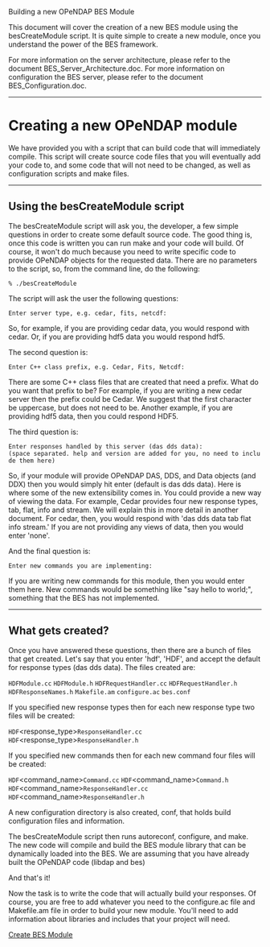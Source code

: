 Building a new OPeNDAP BES Module

This document will cover the creation of a new BES module using the
besCreateModule script. It is quite simple to create a new module, once
you understand the power of the BES framework.

For more information on the server architecture, please refer to the
document BES_Server_Architecture.doc. For more information on
configuration the BES server, please refer to the document
BES_Configuration.doc.

------------------------------------------------------------------------

# Creating a new OPeNDAP module

We have provided you with a script that can build code that will
immediately compile. This script will create source code files that you
will eventually add your code to, and some code that will not need to be
changed, as well as configuration scripts and make files.

------------------------------------------------------------------------

## Using the besCreateModule script

The besCreateModule script will ask you, the developer, a few simple
questions in order to create some default source code. The good thing
is, once this code is written you can run make and your code will build.
Of course, it won't do much because you need to write specific code to
provide OPeNDAP objects for the requested data. There are no parameters
to the script, so, from the command line, do the following:

`% ./besCreateModule`

The script will ask the user the following questions:

`Enter server type, e.g. cedar, fits, netcdf:`

So, for example, if you are providing cedar data, you would respond with
cedar. Or, if you are providing hdf5 data you would respond hdf5.

The second question is:

`Enter C++ class prefix, e.g. Cedar, Fits, Netcdf:`

There are some C++ class files that are created that need a prefix. What
do you want that prefix to be? For example, if you are writing a new
cedar server then the prefix could be Cedar. We suggest that the first
character be uppercase, but does not need to be. Another example, if you
are providing hdf5 data, then you could respond HDF5.

The third question is:

`Enter responses handled by this server (das dds data):`
`(space separated. help and version are added for you, no need to include them here)`

So, if your module will provide OPeNDAP DAS, DDS, and Data objects (and
DDX) then you would simply hit enter (default is das dds data). Here is
where some of the new extensibility comes in. You could provide a new
way of viewing the data. For example, Cedar provides four new response
types, tab, flat, info and stream. We will explain this in more detail
in another document. For cedar, then, you would respond with 'das dds
data tab flat info stream.' If you are not providing any views of data,
then you would enter 'none'.

And the final question is:

`Enter new commands you are implementing:`

If you are writing new commands for this module, then you would enter
them here. New commands would be something like "say hello to world;",
something that the BES has not implemented.

------------------------------------------------------------------------

## What gets created?

Once you have answered these questions, then there are a bunch of files
that get created. Let's say that you enter 'hdf', 'HDF', and accept the
default for response types (das dds data). The files created are:

`HDFModule.cc`
`HDFModule.h`
`HDFRequestHandler.cc`
`HDFRequestHandler.h`
`HDFResponseNames.h`
`Makefile.am`
`configure.ac`
`bes.conf`

If you specified new response types then for each new response type two
files will be created:

`HDF`<response_type>`ResponseHandler.cc`
`HDF`<response_type>`ResponseHandler.h`

If you specified new commands then for each new command four files will
be created:

`HDF`<command_name>`Command.cc`
`HDF`<command_name>`Command.h`
`HDF`<command_name>`ResponseHandler.cc`
`HDF`<command_name>`ResponseHandler.h`

A new configuration directory is also created, conf, that holds build
configuration files and information.

The besCreateModule script then runs autoreconf, configure, and make.
The new code will compile and build the BES module library that can be
dynamically loaded into the BES. We are assuming that you have already
built the OPeNDAP code (libdap and bes)

And that's it!

Now the task is to write the code that will actually build your
responses. Of course, you are free to add whatever you need to the
configure.ac file and Makefile.am file in order to build your new
module. You'll need to add information about libraries and includes that
your project will need.

[Create BES Module](Category:BES_Modules "wikilink")